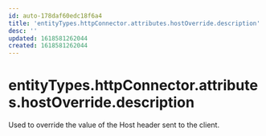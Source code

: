 ```yaml
---
id: auto-178daf60edc18f6a4
title: 'entityTypes.httpConnector.attributes.hostOverride.description'
desc: ''
updated: 1618581262044
created: 1618581262044
---
```

# entityTypes.httpConnector.attributes.hostOverride.description

Used to override the value of the Host header sent to the client.